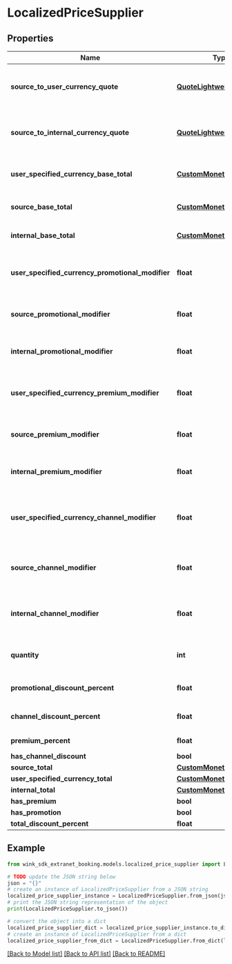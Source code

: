 # LocalizedPriceSupplier


## Properties

Name | Type | Description | Notes
------------ | ------------- | ------------- | -------------
**source_to_user_currency_quote** | [**QuoteLightweightSupplier**](QuoteLightweightSupplier.md) | Hotel to user currency exchange rate. | 
**source_to_internal_currency_quote** | [**QuoteLightweightSupplier**](QuoteLightweightSupplier.md) | Hotel to wink currency exchange rate. | 
**user_specified_currency_base_total** | [**CustomMonetaryAmount**](CustomMonetaryAmount.md) | Base total in user specified currency. | 
**source_base_total** | [**CustomMonetaryAmount**](CustomMonetaryAmount.md) | Base total in hotel currency. | 
**internal_base_total** | [**CustomMonetaryAmount**](CustomMonetaryAmount.md) | Base total in wink currency. | 
**user_specified_currency_promotional_modifier** | **float** | Promotional modifiers in user specified currency | [optional] 
**source_promotional_modifier** | **float** | Promotional modifiers in hotel currency | [optional] 
**internal_promotional_modifier** | **float** | Promotional modifiers in wink currency | [optional] 
**user_specified_currency_premium_modifier** | **float** | Premium modifiers in user specified currency | [optional] 
**source_premium_modifier** | **float** | Premium modifiers in hotel currency | [optional] 
**internal_premium_modifier** | **float** | Premium modifiers in wink currency | [optional] 
**user_specified_currency_channel_modifier** | **float** | Channel / Membership modifier in user specified currency | [optional] 
**source_channel_modifier** | **float** | Channel / Membership modifier in hotel currency | [optional] 
**internal_channel_modifier** | **float** | Channel / Membership modifier in wink currency | [optional] 
**quantity** | **int** | How many of this item is included in this price | [optional] [default to 1]
**promotional_discount_percent** | **float** | Promotional discount percent | [optional] 
**channel_discount_percent** | **float** | Channel discount percent | [optional] 
**premium_percent** | **float** | Premium percent | [optional] 
**has_channel_discount** | **bool** |  | [optional] 
**source_total** | [**CustomMonetaryAmount**](CustomMonetaryAmount.md) |  | [optional] 
**user_specified_currency_total** | [**CustomMonetaryAmount**](CustomMonetaryAmount.md) |  | [optional] 
**internal_total** | [**CustomMonetaryAmount**](CustomMonetaryAmount.md) |  | [optional] 
**has_premium** | **bool** |  | [optional] 
**has_promotion** | **bool** |  | [optional] 
**total_discount_percent** | **float** |  | [optional] 

## Example

```python
from wink_sdk_extranet_booking.models.localized_price_supplier import LocalizedPriceSupplier

# TODO update the JSON string below
json = "{}"
# create an instance of LocalizedPriceSupplier from a JSON string
localized_price_supplier_instance = LocalizedPriceSupplier.from_json(json)
# print the JSON string representation of the object
print(LocalizedPriceSupplier.to_json())

# convert the object into a dict
localized_price_supplier_dict = localized_price_supplier_instance.to_dict()
# create an instance of LocalizedPriceSupplier from a dict
localized_price_supplier_from_dict = LocalizedPriceSupplier.from_dict(localized_price_supplier_dict)
```
[[Back to Model list]](../README.md#documentation-for-models) [[Back to API list]](../README.md#documentation-for-api-endpoints) [[Back to README]](../README.md)


